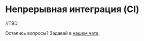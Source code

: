 # Непрерывная интеграция (CI)

//TBD

Остались вопросы? Задавай в [нашем чате](https://t.me/technicalexcellenceru).
